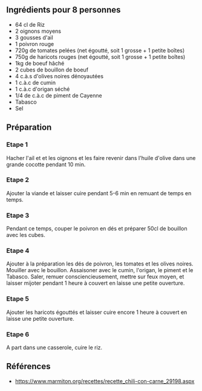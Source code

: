 ## Ingrédients pour 8 personnes

- 64 cl de Riz
- 2 oignons moyens
- 3 gousses d'ail
- 1 poivron rouge
- 720g de tomates pelées (net égoutté, soit 1 grosse + 1 petite boîtes)
- 750g de haricots rouges (net égoutté, soit 1 grosse + 1 petite boîtes)
- 1kg de boeuf hâché
- 2 cubes de bouillon de boeuf
- 4 c.à.s d'olives noires dénoyautées
- 1 c.à.c de cumin
- 1 c.à.c d'origan séché
- 1/4 de c.à.c de piment de Cayenne
- Tabasco
- Sel

## Préparation

### Etape 1

Hacher l'ail et et les oignons et les faire revenir dans l'huile d'olive dans une grande cocotte pendant 10 min.

### Etape 2

Ajouter la viande et laisser cuire pendant 5-6 min en remuant de temps en temps.

### Etape 3

Pendant ce temps, couper le poivron en dés et préparer 50cl de bouillon avec les cubes.

### Etape 4

Ajouter à la préparation les dés de poivron, les tomates et les olives noires. Mouiller avec le bouillon. Assaisoner avec le cumin, l'origan, le piment et le Tabasco. Saler, remuer consciencieusement, mettre sur feux moyen, et laisser mijoter pendant 1 heure à couvert en laisse une petite ouverture.

### Etape 5

Ajouter les haricots égouttés et laisser cuire encore 1 heure à couvert en laisse une petite ouverture.

### Etape 6

A part dans une casserole, cuire le riz.

## Références

- <https://www.marmiton.org/recettes/recette_chili-con-carne_29198.aspx>
